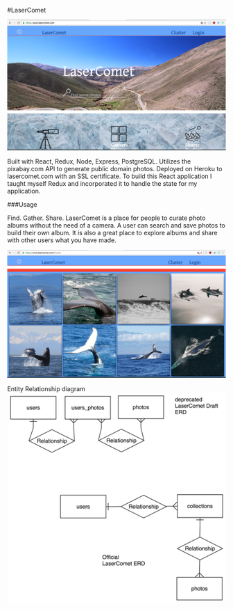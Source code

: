 #LaserComet

![LaserComet main page](LaserComet.png)

Built with React, Redux, Node, Express, PostgreSQL. Utilizes the pixabay.com API to generate public domain photos. Deployed on Heroku to lasercomet.com with an SSL certificate. To build this React application I taught myself Redux and incorporated it to handle the state for my application.

###Usage

Find. Gather. Share. LaserComet is a place for people to curate photo albums without the need of a camera. A user can search and save photos to build their own album. It is also a great place to explore albums and share with other users what you have made.

![LaserComet cluster](lasercomet_cluster.png)

Entity Relationship diagram
![LaserComet entity relationship diagram](lasercomet_erd.png)
